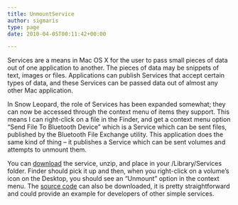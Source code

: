 ```yaml
---
title: UnmountService
author: sigmaris
type: page
date: 2010-04-05T00:11:42+00:00

---
```

Services are a means in Mac OS X for the user to pass small pieces of data out of one application to another. The pieces of data may be snippets of text, images or files. Applications can publish Services that accept certain types of data, and these Services can be passed data out of almost any other Mac application.

In Snow Leopard, the role of Services has been expanded somewhat; they can now be accessed through the context menu of items they support. This means I can right-click on a file in the Finder, and get a context menu option &#8220;Send File To Bluetooth Device&#8221; which is a Service which can be sent files, published by the Bluetooth File Exchange utility. This application does the same kind of thing &#8211; it publishes a Service which can be sent volumes and attempts to unmount them.

You can [download][1] the service, unzip, and place in your /Library/Services folder. Finder should pick it up and then, when you right-click on a volume&#8217;s icon on the Desktop, you should see an &#8220;Unmount&#8221; option in the context menu. The [source code][2] can also be downloaded, it is pretty straightforward and could provide an example for developers of other simple services.

 [1]: /files/UnmountService.service.zip
 [2]: /files/UnmountService.src.zip
